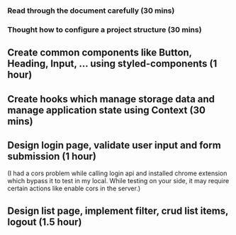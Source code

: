 ### Read through the document carefully (30 mins)
### Thought how to configure a project structure (30 mins)
## Create common components like Button, Heading, Input, ... using styled-components (1 hour)
## Create hooks which manage storage data and manage application state using Context (30 mins)
## Design login page, validate user input and form submission (1 hour)
(I had a cors problem while calling login api and installed chrome extension which bypass it to test in my local. While testing on your side, it may require certain actions like enable cors in the server.)
## Design list page, implement filter, crud list items, logout (1.5 hour)
